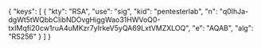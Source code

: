 {
  "keys": [
    {
      "kty": "RSA",
      "use": "sig",
      "kid": "pentesterlab",
      "n": "q0IhJa-dgWt5tWQbbCIibNDOvgHiggWao31HWVoQ0-txIMqfi20cw1ruA4uMKzr7yIrkeV5yQA69LxtVMZXLOQ",
      "e": "AQAB",
      "alg": "RS256"
    }
  ]
}
